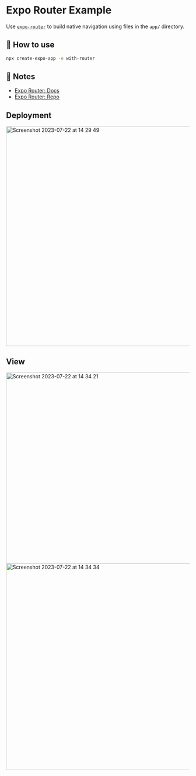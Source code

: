 # Expo Router Example

Use [`expo-router`](https://expo.github.io/router) to build native navigation using files in the `app/` directory.

## 🚀 How to use

```sh
npx create-expo-app -e with-router
```

## 📝 Notes

- [Expo Router: Docs](https://expo.github.io/router)
- [Expo Router: Repo](https://github.com/expo/router)

## Deployment
<img width="601" alt="Screenshot 2023-07-22 at 14 29 49" src="https://github.com/sebastianrdz/react-native-jobs-demo/assets/74786081/398cfbaf-b590-4659-8dcb-7b4a17856094">



## View

<img width="521" alt="Screenshot 2023-07-22 at 14 34 21" src="https://github.com/sebastianrdz/react-native-jobs-demo/assets/74786081/c67dfded-fd13-4ac3-b18b-c1df250cf419">
<img width="565" alt="Screenshot 2023-07-22 at 14 34 34" src="https://github.com/sebastianrdz/react-native-jobs-demo/assets/74786081/197915d8-069b-4ceb-bbb1-79bcdeea1371">
